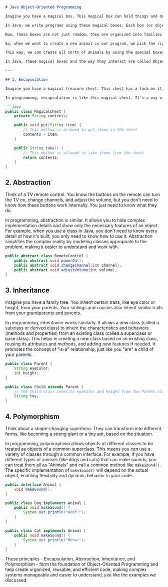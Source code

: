 

```md
# Java Object-Oriented Programming

Imagine you have a magical box. This magical box can hold things and do things with those things. Everything in this box is a little object with its own special powers.

In Java, we write programs using these magical boxes. Each box (or object) can do certain things and knows certain things. For example, we can have a box called `Dog` that can bark. We can also have another box called `Cat` that can meow.

Now, these boxes are not just random; they are organized into families. Imagine we have a big box called `Animal` that holds all the smaller boxes like `Dog` and `Cat`. The `Animal` box knows that all animals can make sounds, even though it doesn't know the exact sound each animal makes.

So, when we want to create a new animal in our program, we pick the right box from our magical box collection. If we want a new animal that can bark, we use the `Dog` box. If we want an animal that can meow, we use the `Cat` box.

This way, we can create all sorts of animals by using the special boxes we have. Each box has its own rules (methods) and things it knows (attributes), and we can combine these boxes to create all kinds of magical creatures in our program!

In Java, these magical boxes and the way they interact are called Object-Oriented Programming. It's like having a big box of Lego pieces, and you can use these pieces to build amazing things, one piece at a time.

---

## 1. Encapsulation

Imagine you have a magical treasure chest. This chest has a lock on it, and only you have the key. You can put things inside the chest and take them out, but others can't access the contents unless you allow them.

In programming, encapsulation is like this magical chest. It's a way of bundling data (like variables) and methods (like functions) that operate on the data, and then restricting the access to some of the object's components. It's like protecting the inner workings of a class, allowing only certain methods to interact with the internal data. Encapsulation keeps things safe and organized, just like your magical chest.

```java
public class MagicalChest {
    private String contents;

    public void put(String item) {
        // This method is allowed to put items in the chest
        contents = item;
    }

    public String take() {
        // This method is allowed to take items from the chest
        return contents;
    }
}
```

## 2. Abstraction

Think of a TV remote control. You know the buttons on the remote can turn the TV on, change channels, and adjust the volume, but you don't need to know how these buttons work internally. You just need to know what they do.

In programming, abstraction is similar. It allows you to hide complex implementation details and show only the necessary features of an object. For example, when you use a class in Java, you don't need to know every detail of how it's built; you only need to know how to use it. Abstraction simplifies the complex reality by modeling classes appropriate to the problem, making it easier to understand and work with.

```java
public abstract class RemoteControl {
    public abstract void powerOn();
    public abstract void changeChannel(int channel);
    public abstract void adjustVolume(int volume);
}
```

## 3. Inheritance

Imagine you have a family tree. You inherit certain traits, like eye color or height, from your parents. Your siblings and cousins also inherit similar traits from your grandparents and parents.

In programming, inheritance works similarly. It allows a new class (called a subclass or derived class) to inherit the characteristics and behaviors (methods and properties) from an existing class (called a superclass or base class). This helps in creating a new class based on an existing class, reusing its attributes and methods, and adding new features if needed. It promotes the concept of "is-a" relationship, just like you "are" a child of your parents.

```java
public class Parent {
    String eyeColor;
    int height;
}

public class Child extends Parent {
    // The Child class inherits eyeColor and height from the Parent class
    String toy;
}
```

## 4. Polymorphism

Think about a shape-changing superhero. They can transform into different forms, like becoming a strong giant or a tiny ant, based on the situation.

In programming, polymorphism allows objects of different classes to be treated as objects of a common superclass. This means you can use a variety of classes through a common interface. For example, if you have different types of animals (like dogs and cats) that can make sounds, you can treat them all as "Animals" and call a common method like `makeSound()`. The specific implementation of `makeSound()` will depend on the actual object, enabling flexibility and dynamic behavior in your code.

```java
public interface Animal {
    void makeSound();
}

public class Dog implements Animal {
    public void makeSound() {
        System.out.println("Woof!");
    }
}

public class Cat implements Animal {
    public void makeSound() {
        System.out.println("Meow!");
    }
}
```

These principles - Encapsulation, Abstraction, Inheritance, and Polymorphism - form the foundation of Object-Oriented Programming and help create organized, reusable, and efficient code, making complex systems manageable and easier to understand, just like the examples we discussed.
```


